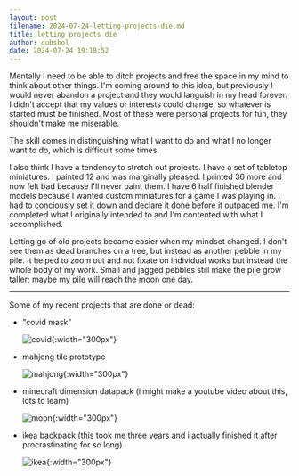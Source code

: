 ```yaml
---
layout: post 
filename: 2024-07-24-letting-projects-die.md
title: letting projects die
author: dubsbol
date: 2024-07-24 19:18:52
---
```


Mentally I need to be able to ditch projects and free the space in my mind to think about other things. I'm coming around to this idea, but previously I would never abandon a project and they would languish in my head forever. I didn't accept that my values or interests could change, so whatever is started must be finished. Most of these were personal projects for fun, they shouldn't make me miserable.

The skill comes in distinguishing what I want to do and what I no longer want to do, which is difficult some times. 

I also think I have a tendency to stretch out projects. I have a set of tabletop miniatures. I painted 12 and was marginally pleased. I printed 36 more and now felt bad because I'll never paint them. I have 6 half finished blender models because I wanted custom miniatures for a game I was playing in. I had to conciously set it down and declare it done before it outpaced me. I'm completed what I originally intended to and I'm contented with what I accomplished.

Letting go of old projects became easier when my mindset changed. I don't see them as dead branches on a tree, but instead as another pebble in my pile. It helped to zoom out and not fixate on individual works but instead the whole body of my work. Small and jagged pebbles still make the pile grow taller; maybe my pile will reach the moon one day.

---

Some of my recent projects that are done or dead:
- "covid mask"
  
    ![covid]{:width="300px"}
- mahjong tile prototype
  
    ![mahjong]{:width="300px"}
- minecraft dimension datapack (i might make a youtube video about this, lots to learn)
  
    ![moon]{:width="300px"}
- ikea backpack (this took me three years and i actually finished it after procrastinating for so long)

    ![ikea]{:width="300px"}

[mahjong]:/assets/images/mahjong.jpg
[moon]:/assets/images/moon.png
[covid]:/assets/images/covid.jpg
[ikea]:/assets/images/ikea.jpg

